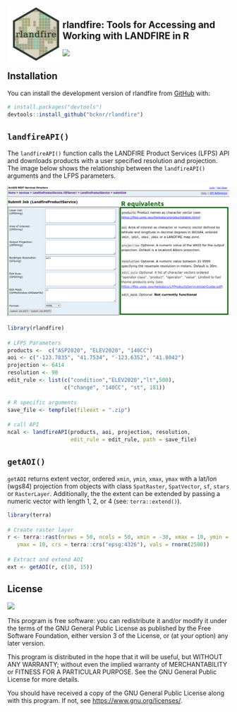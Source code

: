 
<!-- README.md is generated from README.Rmd. Please edit that file -->

<img src="man/figures/rlandfire.png" align="left" width="125" height="125"/>

## rlandfire: Tools for Accessing and Working with LANDFIRE in R

<!-- badges: start -->
<!-- badges: end -->

![](https://img.shields.io/github/r-package/v/bcknr/rlandfire)

## Installation

You can install the development version of rlandfire from
[GitHub](https://github.com/) with:

``` r
# install.packages("devtools")
devtools::install_github("bcknr/rlandfire")
```

## `landfireAPI()`

The `landfireAPI()` function calls the LANDFIRE Product Services (LFPS)
API and downloads products with a user specified resolution and
projection. The image below shows the relationship between the
`landfireAPI()` arguments and the LFPS parameters.

![Comparison of LFPS and \`landfireAPI()\`](man/figures/lfps.png)

``` r
library(rlandfire)

# LFPS Parameters
products <-  c("ASP2020", "ELEV2020", "140CC")
aoi <- c("-123.7835", "41.7534", "-123.6352", "41.8042")
projection <- 6414
resolution <- 90
edit_rule <- list(c("condition","ELEV2020","lt",500), 
                  c("change", "140CC", "st", 181))

# R specific arguments
save_file <- tempfile(fileext = ".zip")

# call API
ncal <- landfireAPI(products, aoi, projection, resolution, 
                    edit_rule = edit_rule, path = save_file)
```

## `getAOI()`

`getAOI` returns extent vector, ordered `xmin`, `ymin`, `xmax`, `ymax`
with a lat/lon (wgs84) projection from objects with class `SpatRaster`,
`SpatVector`, `sf`, `stars` or `RasterLayer`. Additionally, the the
extent can be extended by passing a numeric vector with length 1, 2, or
4 (see: `terra::extend()`).

``` r
library(terra)

# Create raster layer
r <- terra::rast(nrows = 50, ncols = 50, xmin = -30, xmax = 10, ymin = -30,
   ymax = 10, crs = terra::crs("epsg:4326"), vals = rnorm(2500))

# Extract and extend AOI
ext <- getAOI(r, c(10, 15))
```

## License

[![](https://img.shields.io/github/license/bcknr/rlandfire?color=green&logo=https%253A%252F%252Fwww.gnu.org%252Flicenses%252Fgpl-3.0.html)](https://www.gnu.org/licenses/gpl-3.0.html)

This program is free software: you can redistribute it and/or modify it
under the terms of the GNU General Public License as published by the
Free Software Foundation, either version 3 of the License, or (at your
option) any later version.

This program is distributed in the hope that it will be useful, but
WITHOUT ANY WARRANTY; without even the implied warranty of
MERCHANTABILITY or FITNESS FOR A PARTICULAR PURPOSE. See the GNU General
Public License for more details.

You should have received a copy of the GNU General Public License along
with this program. If not, see <https://www.gnu.org/licenses/>.
